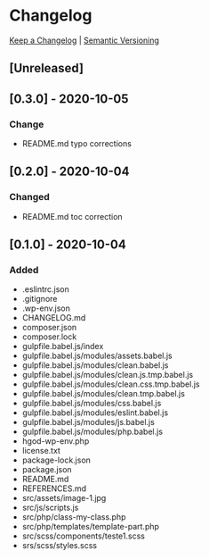 # Changelog

[Keep a Changelog](https://keepachangelog.com/) | [Semantic Versioning](https://semver.org/)

## [Unreleased]

## [0.3.0] - 2020-10-05

### Change

- README.md typo corrections

## [0.2.0] - 2020-10-04

### Changed

- README.md toc correction

## [0.1.0] - 2020-10-04

### Added

- .eslintrc.json
- .gitignore
- .wp-env.json
- CHANGELOG.md
- composer.json
- composer.lock
- gulpfile.babel.js/index
- gulpfile.babel.js/modules/assets.babel.js
- gulpfile.babel.js/modules/clean.babel.js
- gulpfile.babel.js/modules/clean.js.tmp.babel.js
- gulpfile.babel.js/modules/clean.css.tmp.babel.js
- gulpfile.babel.js/modules/clean.tmp.babel.js
- gulpfile.babel.js/modules/css.babel.js
- gulpfile.babel.js/modules/eslint.babel.js
- gulpfile.babel.js/modules/js.babel.js
- gulpfile.babel.js/modules/php.babel.js
- hgod-wp-env.php
- license.txt
- package-lock.json
- package.json
- README.md
- REFERENCES.md
- src/assets/image-1.jpg
- src/js/scripts.js
- src/php/class-my-class.php
- src/php/templates/template-part.php
- src/scss/components/teste1.scss
- srs/scss/styles.scss